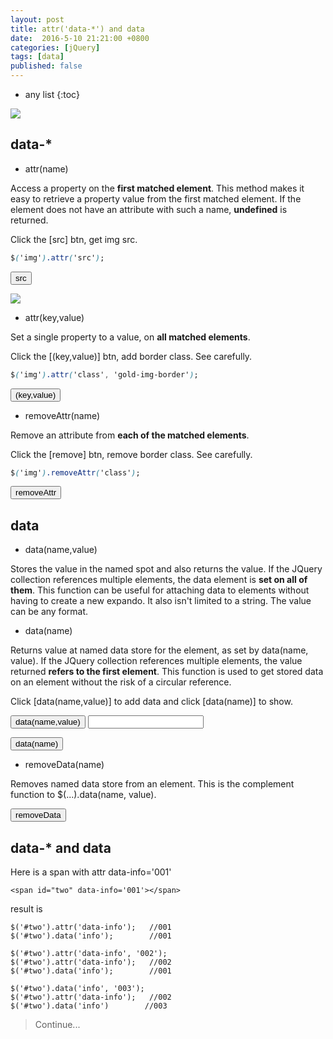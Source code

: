 ```yaml
---
layout: post
title: attr('data-*') and data
date:  2016-5-10 21:21:00 +0800
categories: [jQuery]
tags: [data]
published: false
---
```


* any list
{:toc}

<img id="demo" class="img1" src="{{ site.url }}/static/app/img/2016-05-09-animation1.jpeg"/>

## data-*

- attr(name)

Access a property on the **first matched element**. This method makes it easy to retrieve a property value from the first matched element.
If the element does not have an attribute with such a name, **undefined** is returned.

Click the [src] btn, get img src.

```css
$('img').attr('src');
```

<button class="btn btn-define attr-src">src</button>
<span class="text-muted" style="margin-left: 50px;display:none;"></span>

<img id="demo2" class="img2" src="{{ site.url }}/static/app/img/2016-05-09-animation2.jpg"/>


- attr(key,value)

Set a single property to a value, on **all matched elements**.

Click the [(key,value)] btn, add border class. See carefully.

```css
$('img').attr('class', 'gold-img-border');
```
<button class="btn btn-define attr-key-value">(key,value)</button>

- removeAttr(name)

Remove an attribute from **each of the matched elements**.

Click the [remove] btn, remove border class. See carefully.

```css
$('img').removeAttr('class');
```
<button class="btn btn-define removeAttr">removeAttr</button>


## data

- data(name,value)

Stores the value in the named spot and also returns the value.
If the JQuery collection references multiple elements, the data element is **set on all of them**.
This function can be useful for attaching data to elements without having to create a new expando. It also isn't limited to a string. The value can be any format.

- data(name)

Returns value at named data store for the element, as set by data(name, value).
If the JQuery collection references multiple elements, the value returned **refers to the first element**.
This function is used to get stored data on an element without the risk of a circular reference.

Click [data(name,value)]  to add data and click [data(name)] to show.

<button class="btn btn-define data-btn data-name-value">data(name,value)</button>
<input/>

<button class="btn btn-success data-btn data-name">data(name)</button>
<span class="text-muted" style="margin-left: 50px;display:none;"></span>


- removeData(name)

Removes named data store from an element.
This is the complement function to $(...).data(name, value).

<button class="btn btn-danger data-btn removeData">removeData</button>


## data-* and data

Here is a span with attr data-info='001'

```
<span id="two" data-info='001'></span>
```
result is

```
$('#two').attr('data-info');   //001
$('#two').data('info');        //001

$('#two').attr('data-info', '002');
$('#two').attr('data-info');   //002
$('#two').data('info');        //001

$('#two').data('info', '003');
$('#two').attr('data-info');   //002
$('#two').data('info')        //003
```

> Continue...


<script src="{{ site.url }}/static/libs/jQuery/jquery-2.2.3.min.js"></script>
<script>
    $(function() {
        $('.attr-src').on('click', function(event) {
            var val = $('img').attr('src');
            var span = $(this).next('span').text(val);
            span.toggle();
        });

        $('.attr-key-value').on('click', function(event) {
            $('img').attr('class', 'gold-img-border');
        });

        $('.removeAttr').on('click', function(event) {
            $('img').removeAttr('class');
        });


        var nameValue = $('.data-name-value');
        nameValue.on('click', function(event) {
            var val = $(this).next('input').val();
            nameValue.data('val', val);
        });

        $('.data-name').on('click', function(event) {
            var val = nameValue.data('val');
            console.log(val);
            var span = $(this).next('span');
            span.text(val)
            if(!val) {
                span.text('undefined');
            }
            span.toggle();
        });

        $('.removeData').on('click', function(event) {
            nameValue.removeData('val');
        });
    });
</script>









